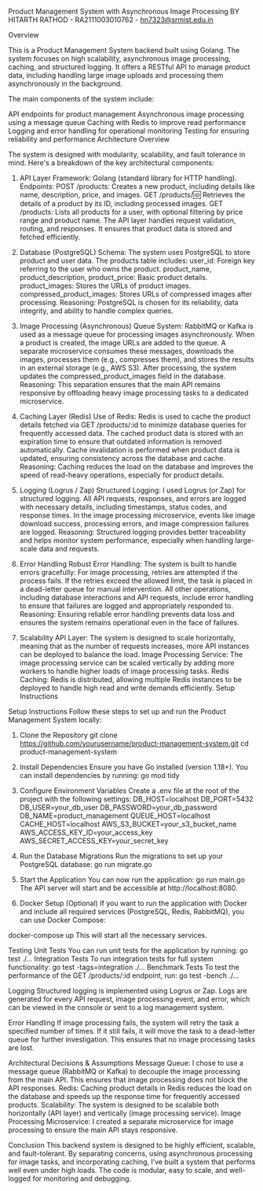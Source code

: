 Product Management System with Asynchronous Image Processing
BY HITARTH RATHOD - RA2111003010762 - hn7323@srmist.edu.in


Overview

This is a Product Management System backend built using Golang. The system focuses on high scalability, asynchronous image processing, caching, and structured logging. It offers a RESTful API to manage product data, including handling large image uploads and processing them asynchronously in the background.

The main components of the system include:

API endpoints for product management
Asynchronous image processing using a message queue
Caching with Redis to improve read performance
Logging and error handling for operational monitoring
Testing for ensuring reliability and performance
Architecture Overview

The system is designed with modularity, scalability, and fault tolerance in mind. Here's a breakdown of the key architectural components:

1. API Layer
Framework: Golang (standard library for HTTP handling).
Endpoints:
POST /products: Creates a new product, including details like name, description, price, and images.
GET /products/:id: Retrieves the details of a product by its ID, including processed images.
GET /products: Lists all products for a user, with optional filtering by price range and product name.
The API layer handles request validation, routing, and responses. It ensures that product data is stored and fetched efficiently.

2. Database (PostgreSQL)
Schema: The system uses PostgreSQL to store product and user data. The products table includes:
user_id: Foreign key referring to the user who owns the product.
product_name, product_description, product_price: Basic product details.
product_images: Stores the URLs of product images.
compressed_product_images: Stores URLs of compressed images after processing.
Reasoning: PostgreSQL is chosen for its reliability, data integrity, and ability to handle complex queries.

3. Image Processing (Asynchronous)
Queue System: RabbitMQ or Kafka is used as a message queue for processing images asynchronously.
When a product is created, the image URLs are added to the queue.
A separate microservice consumes these messages, downloads the images, processes them (e.g., compresses them), and stores the results in an external storage (e.g., AWS S3).
After processing, the system updates the compressed_product_images field in the database.
Reasoning: This separation ensures that the main API remains responsive by offloading heavy image processing tasks to a dedicated microservice.

4. Caching Layer (Redis)
Use of Redis: Redis is used to cache the product details fetched via GET /products/:id to minimize database queries for frequently accessed data.
The cached product data is stored with an expiration time to ensure that outdated information is removed automatically.
Cache invalidation is performed when product data is updated, ensuring consistency across the database and cache.
Reasoning: Caching reduces the load on the database and improves the speed of read-heavy operations, especially for product details.

5. Logging (Logrus / Zap)
Structured Logging: I used Logrus (or Zap) for structured logging.
All API requests, responses, and errors are logged with necessary details, including timestamps, status codes, and response times.
In the image processing microservice, events like image download success, processing errors, and image compression failures are logged.
Reasoning: Structured logging provides better traceability and helps monitor system performance, especially when handling large-scale data and requests.

6. Error Handling
Robust Error Handling: The system is built to handle errors gracefully:
For image processing, retries are attempted if the process fails. If the retries exceed the allowed limit, the task is placed in a dead-letter queue for manual intervention.
All other operations, including database interactions and API requests, include error handling to ensure that failures are logged and appropriately responded to.
Reasoning: Ensuring reliable error handling prevents data loss and ensures the system remains operational even in the face of failures.

7. Scalability
API Layer: The system is designed to scale horizontally, meaning that as the number of requests increases, more API instances can be deployed to balance the load.
Image Processing Service: The image processing service can be scaled vertically by adding more workers to handle higher loads of image processing tasks.
Redis Caching: Redis is distributed, allowing multiple Redis instances to be deployed to handle high read and write demands efficiently.
Setup Instructions

Setup Instructions
Follow these steps to set up and run the Product Management System locally:
1. Clone the Repository
git clone https://github.com/yourusername/product-management-system.git
cd product-management-system
2. Install Dependencies
Ensure you have Go installed (version 1.18+). You can install dependencies by running:
go mod tidy
3. Configure Environment Variables
Create a .env file at the root of the project with the following settings:
DB_HOST=localhost
DB_PORT=5432
DB_USER=your_db_user
DB_PASSWORD=your_db_password
DB_NAME=product_management
QUEUE_HOST=localhost
CACHE_HOST=localhost
AWS_S3_BUCKET=your_s3_bucket_name
AWS_ACCESS_KEY_ID=your_access_key
AWS_SECRET_ACCESS_KEY=your_secret_key

4. Run the Database Migrations
Run the migrations to set up your PostgreSQL database:
go run migrate.go


5. Start the Application
You can now run the application:
go run main.go
The API server will start and be accessible at http://localhost:8080.
6. Docker Setup (Optional)
If you want to run the application with Docker and include all required services (PostgreSQL, Redis, RabbitMQ), you can use Docker Compose:

docker-compose up
This will start all the necessary services.

Testing
Unit Tests
You can run unit tests for the application by running:
go test ./...
Integration Tests
To run integration tests for full system functionality:
go test -tags=integration ./...
Benchmark Tests
To test the performance of the GET /products/:id endpoint, run:
go test -bench ./…



Logging
Structured logging is implemented using Logrus or Zap. Logs are generated for every API request, image processing event, and error, which can be viewed in the console or sent to a log management system.

Error Handling
If image processing fails, the system will retry the task a specified number of times. If it still fails, it will move the task to a dead-letter queue for further investigation. This ensures that no image processing tasks are lost.


Architectural Decisions & Assumptions
Message Queue: I chose to use a message queue (RabbitMQ or Kafka) to decouple the image processing from the main API. This ensures that image processing does not block the API responses.
Redis: Caching product details in Redis reduces the load on the database and speeds up the response time for frequently accessed products.
Scalability: The system is designed to be scalable both horizontally (API layer) and vertically (image processing service).
Image Processing Microservice: I created a separate microservice for image processing to ensure the main API stays responsive.

Conclusion
This backend system is designed to be highly efficient, scalable, and fault-tolerant. By separating concerns, using asynchronous processing for image tasks, and incorporating caching, I’ve built a system that performs well even under high loads. The code is modular, easy to scale, and well-logged for monitoring and debugging.
